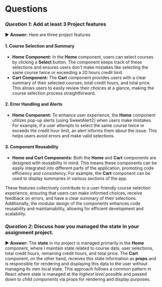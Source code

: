 # Questions

### _Question 1_: Add at least 3 Project features

▶️ **Answer:** Here are three project features

#### 1. Course Selection and Summary

- **Home Component:** In the **Home** component, users can select courses by clicking a **Select** button. The component keeps track of these selections and ensures users don't make mistakes like selecting the same course twice or exceeding a 20 hours credit limit.
- **Cart Component:** The **Cart** component provides users with a clear summary of their selected courses, total credit hours, and total price. This allows users to easily review their choices at a glance, making the course selection process straightforward.

#### 2. Error Handling and Alerts

- **Home Component:** To enhance user experience, the **Home** component utilizes pop-up alerts (using SweetAlert2) when users make mistakes. For example, if a user attempts to select the same course twice or exceeds the credit hour limit, an alert informs them about the issue. This helps users avoid errors and make valid selections.

#### 3. Component Reusability

- **Home and Cart Components:** Both the **Home** and **Cart** components are designed with reusability in mind. This means these components can be easily integrated into different parts of the application, promoting code efficiency and consistency. For example, the **Cart** component can be used to display summaries in various sections of the app.

These features collectively contribute to a user-friendly course selection experience, ensuring that users can make informed choices, receive feedback on errors, and have a clear summary of their selections. Additionally, the modular design of the components enhances code reusability and maintainability, allowing for efficient development and scalability.

### _Question 2_: Discuss how you managed the state in your assignment project.

▶️ **Answer:** The **state** in my project is managed primarily in the **Home** component, where I maintain state related to course data, user selections, total credit hours, remaining credit hours, and total price. The **Cart** component, on the other hand, receives this state information as **props** and is responsible for rendering and displaying this data to the user without managing its own local state. This approach follows a common pattern in React where state is managed at the _highest level possible_ and passed down to _child components_ via props for rendering and display purposes.

